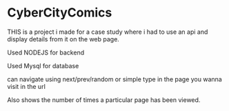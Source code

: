 # CyberCityComics

THIS is a project i made for a case study where i had to use an api and display details from it on the web page.

Used NODEJS for backend 

Used Mysql for database 

can navigate using next/prev/random or simple type in the page you wanna visit in the url

Also shows the number of times a particular page has been viewed.
